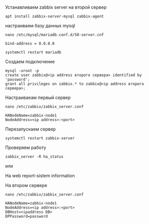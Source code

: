 Устанавливаем zabbix server на второй сервер

```
apt install zabbix-server-mysql zabbix-agent
```

настраиваем базу данных mysql 

```
nano /etc/mysql/mariadb.conf.d/50-server.cnf
```
```
bind-address = 0.0.0.0
```
```
systemctl restart mariadb
```

Создаем подключение

```
mysql -uroot -p
create user zabbix@<ip address второго сервера> identified by 'password';
grant all privileges on zabbix.* to zabbix@<ip address второго сервера>;
```


Настраиваеам первый сервер

```
nano /etc/zabbix/zabbix_server.conf
```
```
HANodeName=zabbix-node1
NodeAddress=<ip address>:<port>
```
Перезапускаем сервер

```
systemctl restart zabbix-server
```

Проверяем работу

```
zabbix_server -R ha_status
```
или

На web report-sistem information

На втором сервере

```
nano /etc/zabbix/zabbix_server.conf
```
```
HANodeName=zabbix-node1
NodeAddress=<ip address>:<port>
DBHost=<ipaddress DB>
DPPassword=password
```
